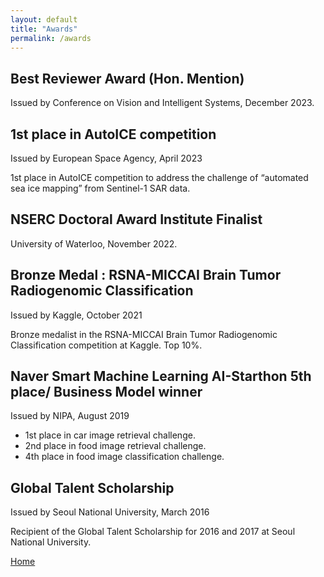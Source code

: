 ```yaml
---
layout: default
title: "Awards"
permalink: /awards
---
```


## Best Reviewer Award (Hon. Mention)

Issued by Conference on Vision and Intelligent Systems, December 2023.


## 1st place in AutoICE competition

Issued by European Space Agency, April 2023

1st place in AutoICE competition to address the challenge of “automated sea ice mapping” from Sentinel-1 SAR data.

## NSERC Doctoral Award Institute Finalist

University of Waterloo, November 2022.


## Bronze Medal : RSNA-MICCAI Brain Tumor Radiogenomic Classification

Issued by Kaggle, October 2021

Bronze medalist in the RSNA-MICCAI Brain Tumor Radiogenomic Classification competition at Kaggle. Top 10%.

## Naver Smart Machine Learning AI-Starthon 5th place/ Business Model winner

Issued by NIPA, August 2019

- 1st place in car image retrieval challenge.
- 2nd place in food image retrieval challenge.
- 4th place in food image classification challenge.

## Global Talent Scholarship

Issued by Seoul National University, March 2016

Recipient of the Global Talent Scholarship for 2016 and 2017 at Seoul National University.


[Home](./)
